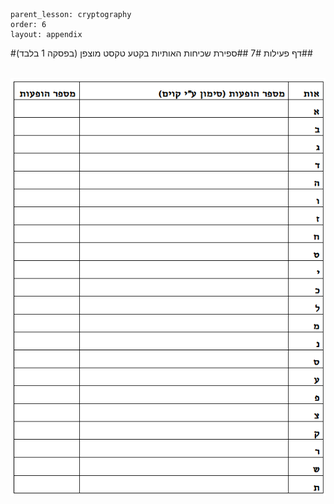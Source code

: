 ```
parent_lesson: cryptography
order: 6
layout: appendix
```

#דף פעילות 7#
##ספירת שכיחות האותיות בקטע טקסט מוצפן (בפסקה 1 בלבד)##


<br>

<div id="container" align="center">
  <img class="img-responsive" src="img08.png" title=""/>
</div>
